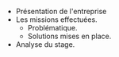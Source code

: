 <!-- sectionTitle: Mundata -->
* Présentation de l'entreprise
* Les missions effectuées.
    * Problématique.
    * Solutions mises en place.
* Analyse du stage.